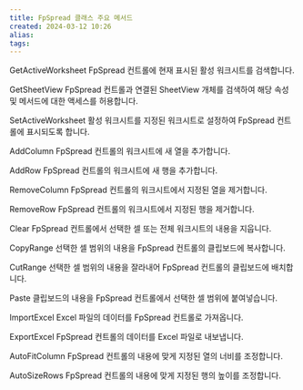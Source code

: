 ```yaml
---
title: FpSpread 클래스 주요 메서드
created: 2024-03-12 10:26
alias:
tags:
---
```

GetActiveWorksheet 
FpSpread 컨트롤에 현재 표시된 활성 워크시트를 검색합니다.

GetSheetView 
FpSpread 컨트롤과 연결된 SheetView 개체를 검색하여 해당 속성 및 메서드에 대한 액세스를 허용합니다.

SetActiveWorksheet 
활성 워크시트를 지정된 워크시트로 설정하여 FpSpread 컨트롤에 표시되도록 합니다.

AddColumn FpSpread 
컨트롤의 워크시트에 새 열을 추가합니다.

AddRow FpSpread 
컨트롤의 워크시트에 새 행을 추가합니다.

RemoveColumn 
FpSpread 컨트롤의 워크시트에서 지정된 열을 제거합니다.

RemoveRow 
FpSpread 컨트롤의 워크시트에서 지정된 행을 제거합니다.

Clear
FpSpread 컨트롤에서 선택한 셀 또는 전체 워크시트의 내용을 지웁니다.

CopyRange 
선택한 셀 범위의 내용을 FpSpread 컨트롤의 클립보드에 복사합니다.

CutRange 
선택한 셀 범위의 내용을 잘라내어 FpSpread 컨트롤의 클립보드에 배치합니다.

Paste
클립보드의 내용을 FpSpread 컨트롤에서 선택한 셀 범위에 붙여넣습니다.

ImportExcel 
Excel 파일의 데이터를 FpSpread 컨트롤로 가져옵니다.

ExportExcel 
FpSpread 컨트롤의 데이터를 Excel 파일로 내보냅니다.

AutoFitColumn 
FpSpread 컨트롤의 내용에 맞게 지정된 열의 너비를 조정합니다.

AutoSizeRows 
FpSpread 컨트롤의 내용에 맞게 지정된 행의 높이를 조정합니다.


